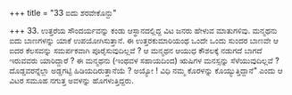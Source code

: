 +++
title = "33 ಐದು ಶರವೇಕೊನ್ದು"

+++
33. ಉತ್ತರೆಯ ಸೌಂದರ್ಯವನ್ನು ಕಂಡು ಆಸ್ಥಾನದಲ್ಲಿದ್ದ ವಿಟ ಜನರು ಹೇಳುವ ಮಾತುಗಳಿವು. ಮನ್ಮಥನು ಐದು ಬಾಣಗಳನ್ನು ಯಾಕೆ ಉಪಯೋಗಿಸುತ್ತಾನೆ. ಈ ಉತ್ತರಕುಮಾರಿಯಂಥ ಒಂದೇ ಒಂದು ಸುಂದರ ಬಾಣವೇ ಆ ಐದರ ಕೆಲಸವನ್ನು ಸಮರ್ಪಕವಾಗಿ ಪೂರೈಸುವುದಿಲ್ಲವೆ ? ಆ ಮನ್ಮಥನ ಆಯುಧ ಕೌಶಲಕ್ಕೆ ನಡುಗದೆ ಬಾಗದೆ ಇರುವವರು ಯಾರಿದ್ದಾರೆ ? ಈ ಮನ್ಮಥನು (ಇಂಥವಳ ಸಹಾಯದಿಂದ) ಋಷಿಗಳ ಮನಸ್ಸನ್ನು ಸೆಳೆಯುವುದಿಲ್ಲವೆ ? ದೊಡ್ಡವರನ್ನೆಲ್ಲಾ ಅಡ್ಡಗಟ್ಟಿ ಹಿಡಿಯದಿರುತ್ತಾನೆಯೆ ? ಅಯ್ಯೋ ! ವಿಧಿ ನಮ್ಮ ಕೊರಳನ್ನು ಕೊಯ್ಯುತ್ತಿದ್ದಾನೆ" ಎಂದು ಆ ವಿಟರ ಸಮೂಹ ನಗುತ್ತ ಅವಳನ್ನು ಹೊಗಳುತ್ತಿದ್ದರು.
